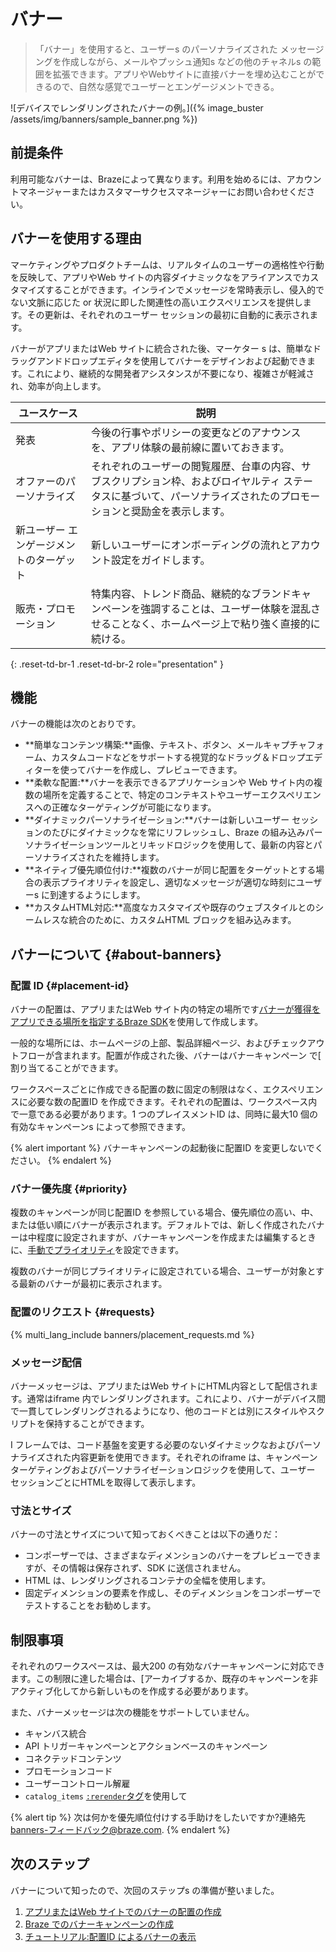 # バナー

> 「バナー」を使用すると、ユーザーs のパーソナライズされた メッセージングを作成しながら、メールやプッシュ通知s などの他のチャネルs の範囲を拡張できます。アプリやWebサイトに直接バナーを埋め込むことができるので、自然な感覚でユーザーとエンゲージメントできる。

![デバイスでレンダリングされたバナーの例。]({% image_buster /assets/img/banners/sample_banner.png %})

## 前提条件

利用可能なバナーは、Brazeによって異なります。利用を始めるには、アカウントマネージャーまたはカスタマーサクセスマネージャーにお問い合わせください。

## バナーを使用する理由

マーケティングやプロダクトチームは、リアルタイムのユーザーの適格性や行動を反映して、アプリやWeb サイトの内容ダイナミックなをアライアンスでカスタマイズすることができます。インラインでメッセージを常時表示し、侵入的でない文脈に応じた or 状況に即した関連性の高いエクスペリエンスを提供します。その更新は、それぞれのユーザー セッションの最初に自動的に表示されます。

バナーがアプリまたはWeb サイトに統合された後、マーケター s は、簡単なドラッグアンドドロップエディタを使用してバナーをデザインおよび起動できます。これにより、継続的な開発者アシスタンスが不要になり、複雑さが軽減され、効率が向上します。

| ユースケース | 説明 |
| --- | --- |
| 発表 | 今後の行事やポリシーの変更などのアナウンスを、アプリ体験の最前線に置いておきます。 |
| オファーのパーソナライズ | それぞれのユーザーの閲覧履歴、台車の内容、サブスクリプション枠、およびロイヤルティ ステータスに基づいて、パーソナライズされたのプロモーションと奨励金を表示します。 |
| 新ユーザー エンゲージメントのターゲット | 新しいユーザーにオンボーディングの流れとアカウント設定をガイドします。 |
| 販売・プロモーション | 特集内容、トレンド商品、継続的なブランドキャンペーンを強調することは、ユーザー体験を混乱させることなく、ホームページ上で粘り強く直接的に続ける。 |
{: .reset-td-br-1 .reset-td-br-2 role="presentation" }

## 機能

バナーの機能は次のとおりです。

- **簡単なコンテンツ構築:**画像、テキスト、ボタン、メールキャプチャフォーム、カスタムコードなどをサポートする視覚的なドラッグ＆ドロップエディターを使ってバナーを作成し、プレビューできます。
- **柔軟な配置:**バナーを表示できるアプリケーションや Web サイト内の複数の場所を定義することで、特定のコンテキストやユーザーエクスペリエンスへの正確なターゲティングが可能になります。
- **ダイナミックパーソナライゼーション:**バナーは新しいユーザー セッションのたびにダイナミックなを常にリフレッシュし、Braze の組み込みパーソナライゼーションツールとリキッドロジックを使用して、最新の内容とパーソナライズされたを維持します。
- **ネイティブ優先順位付け:**複数のバナーが同じ配置をターゲットとする場合の表示プライオリティを設定し、適切なメッセージが適切な時刻にユーザーs に到達するようにします。
- **カスタムHTML対応:**高度なカスタマイズや既存のウェブスタイルとのシームレスな統合のために、カスタムHTML ブロックを組み込みます。

## バナーについて {#about-banners}

### 配置 ID {#placement-id}

バナーの配置は、アプリまたはWeb サイト内の特定の場所です[バナーが獲得をアプリできる場所を指定するBraze SDK]({{site.baseurl}}/developer_guide/banners/placements/)を使用して作成します。

一般的な場所には、ホームページの上部、製品詳細ページ、およびチェックアウトフローが含まれます。配置が作成された後、バナーはバナーキャンペーン で[ 割り当てることができます。

ワークスペースごとに作成できる配置の数に固定の制限はなく、エクスペリエンスに必要な数の配置ID を作成できます。それぞれの配置は、ワークスペース内で一意である必要があります。1 つのプレイスメントID は、同時に最大10 個の有効なキャンペーンs によって参照できます。

{% alert important %}
バナーキャンペーンの起動後に配置ID を変更しないでください。
{% endalert %}

### バナー優先度 {#priority}

複数のキャンペーンが同じ配置ID を参照している場合、優先順位の高い、中、または低い順にバナーが表示されます。デフォルトでは、新しく作成されたバナーは中程度に設定されますが、バナーキャンペーンを作成または編集するときに、[手動でプライオリティ]({{site.baseurl}}/user_guide/message_building_by_channel/banners/creating_campaigns/#set-priority)を設定できます。 

複数のバナーが同じプライオリティに設定されている場合、ユーザーが対象とする最新のバナーが最初に表示されます。

### 配置のリクエスト {#requests}

{% multi_lang_include banners/placement_requests.md %}

### メッセージ配信

バナーメッセージは、アプリまたはWeb サイトにHTML内容として配信されます。通常はiframe 内でレンダリングされます。これにより、バナーがデバイス間で一貫してレンダリングされるようになり、他のコードとは別にスタイルやスクリプトを保持することができます。

I フレームでは、コード基盤を変更する必要のないダイナミックなおよびパーソナライズされた内容更新を使用できます。それぞれのiframe は、キャンペーンターゲティングおよびパーソナライゼーションロジックを使用して、ユーザー セッションごとにHTMLを取得して表示します。

### 寸法とサイズ

バナーの寸法とサイズについて知っておくべきことは以下の通りだ：

- コンポーザーでは、さまざまなディメンションのバナーをプレビューできますが、その情報は保存されず、SDK に送信されません。
- HTML は、レンダリングされるコンテナの全幅を使用します。
- 固定ディメンションの要素を作成し、そのディメンションをコンポーザーでテストすることをお勧めします。

## 制限事項

それぞれのワークスペースは、最大200 の有効なバナーキャンペーンに対応できます。この制限に達した場合は、[アーカイブするか、既存のキャンペーンを非アクティブ化してから新しいものを作成する必要があります。

また、バナーメッセージは次の機能をサポートしていません。

- キャンバス統合
- API トリガーキャンペーンとアクションベースのキャンペーン
- コネクテッドコンテンツ
- プロモーションコード
- ユーザーコントロール解雇
- `catalog_items` [`:rerender`タグ]({{site.baseurl}}/user_guide/data/activation/catalogs/using_catalogs/#using-liquid)を使用して

{% alert tip %}
次は何かを優先順位付けする手助けをしたいですか?連絡先[banners-フィードバック@braze.com](mailto:banners-feedback@braze.com).
{% endalert %}

## 次のステップ

バナーについて知ったので、次回のステップs の準備が整いました。

1. [アプリまたはWeb サイトでのバナーの配置の作成]({{site.baseurl}}/developer_guide/banners/placements/)
2. [Braze でのバナーキャンペーンの作成]({{site.baseurl}}/user_guide/message_building_by_channel/banners/creating_campaigns/)
3. [チュートリアル:配置ID によるバナーの表示]({{site.baseurl}}/developer_guide/banners/tutorial_displaying_banners)

